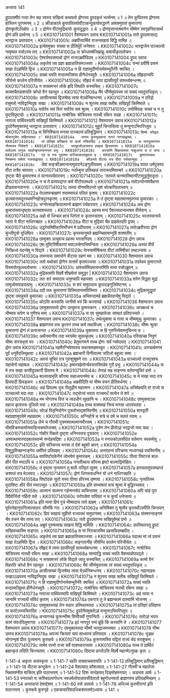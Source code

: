 अध्यायः 141

द्रुपदसमीपं गत्वा तेन सह स्वस्य सखित्वं कथयतो द्रोणस्य द्रुपदकृतं भर्त्सनम् ॥ 1 ॥ तेन कुपितस्य द्रोणस्य हास्तिन पुरगमनम् ॥ 2 ॥ क्रीडाकाले कूपपतितयोर्वीटाकन्दुकयोरुद्धरणे अशक्नुवतां कुमाराणां द्रोणकृतोऽधिक्षेपः ॥ 3 ॥ द्रोणेन वीटामुद्रिकयोः कूपादुद्धारः ॥ 4 ॥ द्रोणवृत्तान्तश्रवणेन भीष्मेण स्वगृहनिवासार्थं द्रोणं प्रति प्रार्थनम् ॥ 5 ॥
KK0107141001	वैशम्पायन उवाच 
KK0107141001a	ततो द्रुपदमासाद्य भारद्वाजः प्रतापवान् ।
KK0107141001c	अब्रवीत्पार्थिवं राजन्सखायं विद्धि मामिह ॥
KK0107141002a	इत्येवमुक्तः सख्या स प्रीतिर्पूर्वं जनेश्वरः ।
KK0107141002c	भारद्वाजेन पाञ्चाल्यो नामृष्यत वचोऽस्य तत् ॥
KK0107141003a	स क्रोधामर्षजिह्मभ्रूः कषायीकृतलोचनः ।
KK0107141003c	ऐश्वर्यमदसम्पन्नो द्रोणं राजाऽब्रवीदिदम् ॥
KK0107141004	द्रुपद उवाच
KK0107141004a	अकृतेयं तव प्रज्ञा ब्रह्मन्नातिसमञ्जसा ।
KK0107141004c	यन्मां व्रवीषि प्रसभं सखा तेऽहमिति द्विज ॥
KK0107141005a	न हि राज्ञामुदीर्णानामेवम्भूतैर्नरैः क्वचित् ।
KK0107141005c	सख्यं भवति मन्दात्मञ्श्रिया हीनैर्धनच्युतैः ॥
KK0107141006a	सौहृदान्यपि जीर्यन्ते कालेन परिजीर्यतः ।
KK0107141006c	सौहृदं मे त्वया ह्यासीत्पूर्वं सामर्थ्यबन्धनम् ॥
KK0107141007a	न सख्यमजरं लोके हृदि तिष्ठति कस्यचित् ।
KK0107141007c	कामश्चैतन्नाशयति क्रोधो वैनं रहत्युत ॥
KK0107141008a	मैवं जीर्णमुपास्स्व त्वं सख्यं भवदुपाधिकृत् ।
KK0107141008c	आसीत्सख्यं द्विजश्रेष्ठ त्वया मेऽर्थनिबन्धनम् ॥
KK0107141009a	न दरिद्रो वसुमतो नाविद्वान्विदुषः सखा ।
KK0107141009c	न शूरस्य सखा क्लीबः सखिपूर्वं किमिष्यते ॥
KK0107141010a	ययोरेव समं वित्तं ययोरेव समं श्रुतम् ।
KK0107141010c	तयोर्विवाहः सख्यं च न तु पुष्टविपुष्टयोः ॥
KK0107141011a	नाश्रोत्रियः श्रोत्रियस्य नारथी रथिनः सखा ।
KK0107141011c	नाराजा पार्थिवस्यापि सखिपूर्वं किमिष्यते ॥
KK0107141012	वैशम्पायन उवाच
KK0107141012a	द्रुपदेनैवमुक्तस्तु भारद्वाजः प्रतापवान् ।
KK0107141012c	मुहूर्तं चिन्तयित्वा तु मन्युनाऽभिपरिप्लुतः ॥
KK0107141013a	स विनिश्चित्य मनसा पाञ्चाल्यं प्रतिबुद्धिमान् ।
KK0107141013c	`शिष्यैः परिवृतः श्रीमान्पुत्रेण सहितस्तथा ॥'
KK0107141014a	जगाम कुरुमुख्यानां नागरं नागसाह्वयम् ।
KK0107141014c	तां प्रतिज्ञां प्रतिज्ञाय यां कर्ता नचिरादिव ॥
KK0107141015a	स नागपुरमागम्य गौतमस्य निवेशने ।
KK0107141015c	भारद्वाजोऽवसत्तत्र प्रच्छन्नं द्विजसत्तमः ॥
KK0107141016a	ततोऽस्य तनुजः पार्थान्कृपस्यानन्तरं प्रभुः ।
KK0107141016c	अस्त्राणि शिक्षयामास नाबुध्यन्त च तं जनाः ॥
KK0107141017a	एवं स तत्र गूढात्मा कञ्चित्कालमुवास ह ।
KK0107141017c	कुमारास्त्वथ निष्क्रम्य समेता गजसाह्वयात् ॥
KK0107141018a	क्रीडन्तो वीटया तत्र वीराः पर्यचरन्मुदा ।
KK0107141018c	`तेषां सङ्क्रीडमानानामुदपानेऽङ्गुलीयकम् ॥
KK0107141019a	पपात धर्मपुत्रस्य वीटा तत्रैव चापतत् ।
KK0107141019c	गर्ताम्बुना प्रतिच्छन्नं तारारूपमिवाम्बरे ॥
KK0107141020a	दृष्ट्वा चैते कुमाराश्च तं यत्नात्पर्यवारयन् ।
KK0107141020c	'ततस्ते यत्नमातिष्ठन्वीटामुद्धर्तुमादृताः ।
KK0107141020e	न च ते प्रत्यपद्यन्त कर्म वीटोपलब्धये ॥
KK0107141021a	ततोऽन्योन्यमवैक्षन्त व्रीडयावनताननाः ।
KK0107141021c	तस्या योगमविदन्तो भृशं चोत्कण्ठिताभवन् ॥
KK0107141022a	तेऽपश्यन्ब्राह्मणं श्याममापन्नं पलितं कृशम् ।
KK0107141022c	कृत्यवन्तमदूरस्थमग्निहोत्रपुरस्कृतम् ॥
KK0107141023a	ते तं दृष्ट्वा महातमानमुपगम्य कुमारकाः ।
KK0107141023c	भग्नोत्साहक्रियात्मानो ब्राह्मणं पर्यवारयन् ॥
KK0107141024a	अथ द्रोणः कुमारांस्तान्दृष्ट्वा कत्यवशस्तदा ।
KK0107141024c	प्रहस्य मन्दं पैशल्यादभ्यभाषत वीर्यवान् ॥
KK0107141025a	अहो वो धिग्बलं क्षात्रं धिगेतां वः कृतास्त्रताम् ।
KK0107141025c	भरतस्यान्वये जाता ये वीटां नाधिगच्छत ॥
KK0107141026a	वीटां च मुद्रिकां चैव ह्यहमेतदपि द्वयम् ।
KK0107141026c	उद्धरेयमिषीकाभिर्भोजनं मे प्रदीयताम् ॥
KK0107141027a	ततोऽब्रवीत्तदा द्रोणं कुन्तीपुत्रो युधिष्ठिरः ।
KK0107141027c	कृपस्यानुमते ब्रह्मन्भिक्षामाप्नुहि शाश्वतीम् ॥
KK0107141028a	एवमुक्तः प्रत्युवाच प्रहस्य भरतानिदम् ।
KK0107141028	द्रोण उवाच
KK0107141028c	एषा मुष्टिरिषीकाणां मयाऽस्त्रेणाभिमन्त्रिता ॥
KK0107141029a	अस्या वीर्यं निरीक्षध्वं यदन्येषु न विद्यते ।
KK0107141029c	वेत्स्यामीषिकया वीटां तामिषीकां तथाऽन्यया ॥
KK0107141030a	तामन्यया समायोगे वीटाया ग्रहणं मम ।
KK0107141030	वैशम्पायन उवाच
KK0107141030c	ततो यथोक्तं द्रोणेन तत्सर्वं कृतमञ्जसा ॥
KK0107141031a	तदवेक्ष्य कुमारास्ते विस्मयोत्फुल्ललोचनाः ।
KK0107141031c	आश्चर्यमिदमत्यन्तमिति मत्वा वचोऽब्रुवन् ॥
KK0107141032a	मुद्रिकामपि विप्रर्षे शीघ्रमेतां समुद्धर |
KK0107141032	वैशम्पायन उवाच
KK0107141032c	ततः शरं समादाय धनुश्चापि महायशाः ॥
KK0107141033a	शरेण विद्ध्वा मुद्रां तामूर्ध्वमावाहयत्प्रभुः ।
KK0107141033c	स शरं समुपादाय कूपादङ्गुलिवेष्टनम् ॥
KK0107141034a	ददौ ततः कुमाराणां विस्मितानामविस्मितः ।
KK0107141034c	मुद्रिकामुद्धृतां दृष्ट्वा तमाहुस्ते कुमारकाः ॥
KK0107141035a	अभिवन्दामहे ब्रह्मन्नैतदन्येषु विद्यते ।
KK0107141035c	कोऽसि कस्यासि जानीमो वयं किं करवामहे ॥
KK0107141036	वैशम्पायन उवाच
KK0107141036a	एवमुक्तस्ततो द्रोणः प्रत्युवाच कुमारकान् ।
KK0107141036c	आचक्षध्वं च भीष्माय रूपेण च गुणैश्च माम् ॥
KK0107141037a	स एव सुमहातेजाः साम्प्रतं प्रतिपत्स्यते ।
KK0107141037	वैशम्पायन उवाच
KK0107141037c	तथेत्युक्त्वा च गत्वा च भीष्ममूचुः कुमारकाः ॥
KK0107141038a	ब्राह्मणस्य वचः कृत्स्नं तच्च कर्म तथाविधम् ।
KK0107141038c	भीष्मः श्रुत्वा कुमाराणां द्रोणं तं प्रत्यजानत ॥
KK0107141039a	युक्तरूपः स हि गुरुरित्येवमनुचिन्त्य च ।
KK0107141039c	अथैनमानीय तदा स्वयमेव सुसत्कृतम् ॥
KK0107141040a	परिपप्रच्छ निपुणं भीष्मः शस्त्रभृतां वरः ।
KK0107141040c	हेतुमागमने तच्च द्रोणः सर्वं न्यवेदयत् ॥
KK0107141041	द्रोण उवाच
KK0107141041a	महर्षेरग्निवेश्यस्य सकाशमहमच्युत ।
KK0107141041c	अस्त्रार्थमगमं पूर्वं धनुर्वेदजिघृक्षया ॥
KK0107141042a	ब्रह्मचारी विनीतात्मा जटिलो बहुलाः समाः ।
KK0107141042c	अवसं सुचिरं तत्र गुरुशुश्रूषणे रतः ॥
KK0107141043a	पाञ्चाल्यो राजपुत्रश्च यज्ञसेनो महाबलः ।
KK0107141043c	इष्वस्त्रहेतोर्न्यवसत्तस्मिन्नेव गुरौ प्रभुः ॥
KK0107141044a	स मे तत्र सखा चासीदुपकारी प्रियश्च मे ।
KK0107141044c	तेनाहं सह सङ्गम्य वर्तयन्सुचिरं प्रभो ॥
KK0107141045a	बाल्यात्प्रभृति कौरव्य सहाध्ययनमेव च ।
KK0107141045c	स मे सखा सदा तत्र प्रियवादी प्रियङ्करः ॥
KK0107141046a	अब्रवीदिति मां भीष्म वचनं प्रीतिवर्धनम् ।
KK0107141046c	अहं प्रियतमः पुत्रः पितुर्द्रोण महात्मनः ॥
KK0107141047a	अभिषेक्ष्यति मां राज्ये स पाञ्चाल्यो यदा तदा ।
KK0107141047c	तद्भोज्यं भवता राज्यमर्धं सत्येन ते शपे ॥
KK0107141048a	मम भोगाश्च वित्तं च त्वदधीनं सुखानि च ।
KK0107141048c	एवमुक्त्वाऽथ वव्राज कृतास्त्रः पूजितो मया ॥
KK0107141049a	तच्च वाक्यमहं नित्यं मनसा धारयंस्तदा ।
KK0107141049c	सोऽहं पितृनियोगेन पुत्रलोभाद्यशस्विनीम् ॥
KK0107141050a	शारद्वतीं महाप्रज्ञामुपयेमे महाव्रताम् ।
KK0107141050c	अग्निहोत्रे च सत्रे च दमे च सततं रताम् ॥
KK0107141051a	लेभे च गौतमी पुत्रमश्वत्थामानमौरसम् ।
KK0107141051c	भीमविक्रमकर्माणमादित्यसमतेजसम् ॥
KK0107141052a	पुत्रेण तेन प्रीतोऽहं भरद्वाजो मया यथा ।
KK0107141052c	गोक्षीरं पिबतो दृष्ट्वा धनिनस्तत्र पुत्रकान् ।
KK0107141052e	अश्वत्थामारुदद्बालस्तन्मे सन्देहयद्दिशः ॥
KK0107141053a	न स्नातकोऽवसीदेत वर्तमानः स्वकर्मसु ।
KK0107141053c	इति सञ्चिन्त्य मनसा तं देशं बहुशो भ्रमन् ॥
KK0107141054a	विशुद्धमिच्छन्गाङ्गेय धर्मोपेतं प्रतिग्रहम् ।
KK0107141054c	अन्तादन्तं परिक्रम्य नाध्यगच्छं पयस्विनीम् ॥
KK0107141055a	यवपिष्टोदकेनैनं लोभयेयं कुमारकम् ।
KK0107141055c	पीत्वा पिष्टरसं बालः क्षीरं पीतं मयाऽपि च ॥
KK0107141056a	ननर्तोत्थाय कौरव्य हृष्टो बाल्याद्विमोहितः ।
KK0107141056c	तं दृष्ट्वा नृत्यमानं तु बालैः परिवृतं सुतम् ॥
KK0107141057a	हास्यतामुपसम्प्राप्तं कश्मलं तत्र मेऽभवत् ।
KK0107141057c	द्रोणं धिगस्त्वधनिनं यो धनं नाधिगच्छति ॥
KK0107141058a	पिष्टोदकं सुतो यस्य पीत्वा क्षीरस्य तृष्णया ।
KK0107141058c	नृत्यतिस्म मुदाविष्टः क्षीरं पीतं मयाऽप्युत ॥
KK0107141059a	इति सम्भाषतां वाचं श्रुत्वा मे बुद्धिरच्यवत् ।
KK0107141059c	आत्मानं चात्मना गर्हन्मनसेदं व्यचिन्तयम् ॥
KK0107141060a	अपि चाहं पुरा विप्रैर्वर्जितो गर्हितो वसे ।
KK0107141060c	परोपसेवां पापिष्ठां न च कुर्यां धनेप्सया ॥
KK0107141061a	इति मत्वा प्रियं पुत्रं भीष्मादाय ततो ह्यहम् ।
KK0107141061c	पूर्वस्नेहानुरागित्वात्सदारः सौमकिं गतः ॥
KK0107141062a	अभिषिक्तं तु श्रुत्वैव कृतार्थोऽस्मीति चिन्तयन् ।
KK0107141062c	प्रियं सखायं सुप्रीतो राज्यस्थं समुपागमम् ॥
KK0107141063a	संस्मरन्सङ्गमं चैव वचनं चैव तस्य तत् ।
KK0107141063c	ततो द्रुपदमागम्य सखिपूर्वमहं प्रभो ॥
KK0107141064a	अब्रुवं पुरुषव्याघ्र सखायं विद्धि मामिति ।
KK0107141064c	उपस्थितस्तु द्रुपदं सखिवच्चास्मि सङ्गतः ॥
KK0107141065a	स मां निराकारमिव प्रहसन्निदमब्रवीत् ।
KK0107141065c	अकृतेयं तव प्रज्ञा ब्रह्मन्नातिसमञ्जसा ॥
KK0107141066a	यदात्थ मां त्वं प्रसभं सखा तेऽहमिति द्विज ।
KK0107141066c	सङ्गतानीह जीर्यन्ति कालेन परिजीर्यतः ॥
KK0107141067a	सौहृदं मे त्वया ह्यासीत्पूर्वं सामर्थ्यबन्धनम् ।
KK0107141067c	नाश्रोत्रियः श्रोत्रियस्य नारथी रथिनः सखा ॥
KK0107141068a	साम्याद्धि सख्यं भवति वैषम्यान्नोपपद्यते ।
KK0107141068c	न सख्यमजरं लोके विद्यते जातु कस्यचित् ॥
KK0107141069a	कामो वैनं विहरति क्रोधो वैनं रहत्युत ।
KK0107141069c	मैवं जीर्णमुपास्स्व त्वं सख्यं भवदुपाधिकृत् ॥
KK0107141070a	आसीत्सख्यं द्विजश्रेष्ठ त्वया मेऽर्थनिबन्धनम् ।
KK0107141070c	नह्यनाढ्यः सखाऽऽढ्यस्य नाविद्वान्विदुषः सखा ॥
KK0107141071a	न शूरस्य सखा क्लीबः सखिपूर्वं किमिष्यते ।
KK0107141071c	न हि राज्ञामुदीर्णानामेवम्भूतैर्नरैः क्वचित् ॥
KK0107141072a	सख्यं भवति मन्दात्मञ्छ्रिया हीनैर्धनच्युतैः ।
KK0107141072c	नाश्रोत्रियः श्रोत्रियस्य नारथी रथिनः सखा ॥
KK0107141073a	नाराजा पार्थिवस्यापि सखिपूर्वं किमिष्यते ।
KK0107141073c	अहं त्वया न जानामि राज्यार्थे संविदं कृताम् ॥
KK0107141074a	एकरात्रं तु ते ब्रह्मन्कामं दास्यामि भोजनम् ।
KK0107141074c	एवमुक्तस्त्वहं तेन सदारः प्रस्थितस्तदा ॥
KK0107141075a	तां प्रतिज्ञां प्रतिज्ञाय यां कर्ताऽस्म्यचिरादिव ।
KK0107141075c	द्रुपदेनैवमुक्तोऽहं मन्युनाऽभिपरिप्लुतः ॥
KK0107141076a	अभ्यागच्छं कुरून्भीष्म शिष्यैरर्थी गुणान्वितैः ।
KK0107141076c	ततोऽहं भवतः कामं संवर्धयितुमागतः ॥
KK0107141077a	इदं नागपुरं रम्यं ब्रूहि किं करवाणि ते ।
KK0107141077	वैशम्पायन उवाच
KK0107141077c	एवमुक्तस्तदा भीष्मो भारद्वाजमभाषत ॥
KK0107141078	भीष्म उवाच
KK0107141078a	अपज्यं क्रियतां चापं साध्वस्त्रं प्रतिपादय ।
KK0107141078c	भुङ्क्ष भोगान्भृशं प्रीतः पूज्यमानः कुरुक्षये ॥
KK0107141079a	कुरूणामस्ति यद्वित्तं राज्यं चेदं सराष्ट्रकम् ।
KK0107141079c	त्वमेव परमो राजा सर्वे वाक्यकरास्तव ॥
KK0107141080a	यच्च ते प्रार्थितं ब्रह्मन्कृतं तदिति चिन्त्यताम् ।
KK0107141080c	दिष्ट्या प्राप्तोऽसि विप्रर्षे महान्मेऽनुग्रहः कृतः ॥

1-141-4 अकृता असंस्कृता ॥ 1-141-7 रहति सख्याच्च्यावयति ॥ 1-141-13 प्रतिबुद्धिमान् प्रतीपबुद्धिमान् ॥ 1-141-18 वीटया कन्दुकेन ॥ 1-141-24 पैशल्यात् कौशल्यात् ॥ 1-141-27 गौतमीं च महातेजा भिक्षामश्नीत माचिरम् इति पाठान्तरम् ॥ 1-141-52 दिशः सन्देहयत् दिङ्मोहमनयत् । अडभाव आर्षः ॥ 1-141-53 स्नातको यः कश्चिदल्पगोधनः स्वधर्मलोपान्नावसीदेतातो बहुगोधनवतो ब्राह्मणस्य प्रतिग्रहमिच्छन् ॥ 1-141-54 अन्तादन्तं देशाद्देशम् ॥ 1-141-60 वसे उपवसे ॥ 1-141-78 अधिज्यं कुरुवीराणां इति पाठान्तरम् । कुरुक्षये कुरुगृहे ॥ एकचत्वारिंशदधिकशततमोऽध्यायः ॥ 141 ॥
